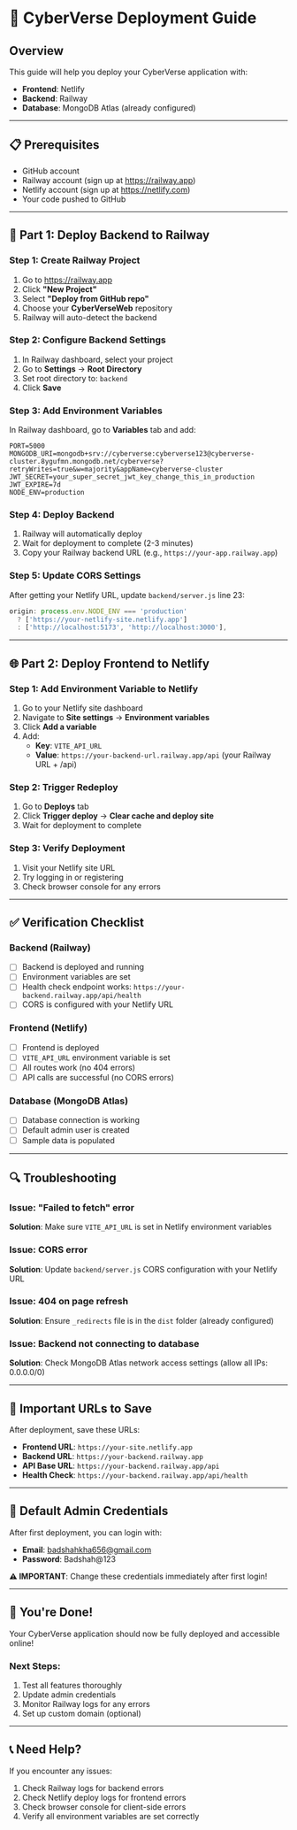 # 🚀 CyberVerse Deployment Guide

## Overview
This guide will help you deploy your CyberVerse application with:
- **Frontend**: Netlify
- **Backend**: Railway
- **Database**: MongoDB Atlas (already configured)

---

## 📋 Prerequisites
- GitHub account
- Railway account (sign up at https://railway.app)
- Netlify account (sign up at https://netlify.com)
- Your code pushed to GitHub

---

## 🔧 Part 1: Deploy Backend to Railway

### Step 1: Create Railway Project
1. Go to https://railway.app
2. Click **"New Project"**
3. Select **"Deploy from GitHub repo"**
4. Choose your **CyberVerseWeb** repository
5. Railway will auto-detect the backend

### Step 2: Configure Backend Settings
1. In Railway dashboard, select your project
2. Go to **Settings** → **Root Directory**
3. Set root directory to: `backend`
4. Click **Save**

### Step 3: Add Environment Variables
In Railway dashboard, go to **Variables** tab and add:

```
PORT=5000
MONGODB_URI=mongodb+srv://cyberverse:cyberverse123@cyberverse-cluster.8ygufmn.mongodb.net/cyberverse?retryWrites=true&w=majority&appName=cyberverse-cluster
JWT_SECRET=your_super_secret_jwt_key_change_this_in_production
JWT_EXPIRE=7d
NODE_ENV=production
```

### Step 4: Deploy Backend
1. Railway will automatically deploy
2. Wait for deployment to complete (2-3 minutes)
3. Copy your Railway backend URL (e.g., `https://your-app.railway.app`)

### Step 5: Update CORS Settings
After getting your Netlify URL, update `backend/server.js` line 23:
```javascript
origin: process.env.NODE_ENV === 'production' 
  ? ['https://your-netlify-site.netlify.app'] 
  : ['http://localhost:5173', 'http://localhost:3000'],
```

---

## 🌐 Part 2: Deploy Frontend to Netlify

### Step 1: Add Environment Variable to Netlify
1. Go to your Netlify site dashboard
2. Navigate to **Site settings** → **Environment variables**
3. Click **Add a variable**
4. Add:
   - **Key**: `VITE_API_URL`
   - **Value**: `https://your-backend-url.railway.app/api` (your Railway URL + /api)

### Step 2: Trigger Redeploy
1. Go to **Deploys** tab
2. Click **Trigger deploy** → **Clear cache and deploy site**
3. Wait for deployment to complete

### Step 3: Verify Deployment
1. Visit your Netlify site URL
2. Try logging in or registering
3. Check browser console for any errors

---

## ✅ Verification Checklist

### Backend (Railway)
- [ ] Backend is deployed and running
- [ ] Environment variables are set
- [ ] Health check endpoint works: `https://your-backend.railway.app/api/health`
- [ ] CORS is configured with your Netlify URL

### Frontend (Netlify)
- [ ] Frontend is deployed
- [ ] `VITE_API_URL` environment variable is set
- [ ] All routes work (no 404 errors)
- [ ] API calls are successful (no CORS errors)

### Database (MongoDB Atlas)
- [ ] Database connection is working
- [ ] Default admin user is created
- [ ] Sample data is populated

---

## 🔍 Troubleshooting

### Issue: "Failed to fetch" error
**Solution**: Make sure `VITE_API_URL` is set in Netlify environment variables

### Issue: CORS error
**Solution**: Update `backend/server.js` CORS configuration with your Netlify URL

### Issue: 404 on page refresh
**Solution**: Ensure `_redirects` file is in the `dist` folder (already configured)

### Issue: Backend not connecting to database
**Solution**: Check MongoDB Atlas network access settings (allow all IPs: 0.0.0.0/0)

---

## 📝 Important URLs to Save

After deployment, save these URLs:

- **Frontend URL**: `https://your-site.netlify.app`
- **Backend URL**: `https://your-backend.railway.app`
- **API Base URL**: `https://your-backend.railway.app/api`
- **Health Check**: `https://your-backend.railway.app/api/health`

---

## 🔐 Default Admin Credentials

After first deployment, you can login with:
- **Email**: badshahkha656@gmail.com
- **Password**: Badshah@123

**⚠️ IMPORTANT**: Change these credentials immediately after first login!

---

## 🎉 You're Done!

Your CyberVerse application should now be fully deployed and accessible online!

### Next Steps:
1. Test all features thoroughly
2. Update admin credentials
3. Monitor Railway logs for any errors
4. Set up custom domain (optional)

---

## 📞 Need Help?

If you encounter any issues:
1. Check Railway logs for backend errors
2. Check Netlify deploy logs for frontend errors
3. Check browser console for client-side errors
4. Verify all environment variables are set correctly